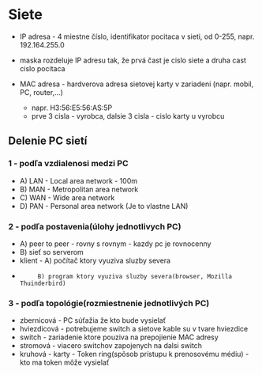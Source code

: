 # Siete
- IP adresa - 4 miestne číslo, identifikator pocitaca v sieti, od 0-255, napr. 192.164.255.0
- maska rozdeluje IP adresu tak, že prvá čast je cislo siete a druha cast cislo pocitaca

- MAC adresa - hardverova adresa sietovej karty v zariadeni (napr. mobil, PC, router,...)
    - napr. H3:56:E5:56:AS:5P
    - prve 3 cisla - vyrobca, dalsie 3 cisla - cislo karty u vyrobcu
## Delenie PC sietí
### 1 - podľa vzdialenosi medzi PC
- A) LAN - Local area network - 100m
- B) MAN - Metropolitan area network
- C) WAN - Wide area network
- D) PAN - Personal area network (Je to vlastne LAN)
### 2 - podľa postavenia(úlohy jednotlivych PC)
- A) peer to peer - rovny s rovnym - kazdy pc je rovnocenny
- B) sieť so serverom
- klient - A) počítač ktory vyuziva sluzby severa 
-          B) program ktory vyuziva sluzby severa(browser, Mozilla Thuinderbird)
### 3 - podľa topológie(rozmiestnenie jednotlivých PC)
- zbernicová - PC súťažia že kto bude vysielať
- hviezdicová - potrebujeme switch a sietove kable su v tvare hviezdice
- switch - zariadenie ktore pouziva na prepojienie MAC adresy
- stromová - viacero switchov zapojenych na dalsi switch
- kruhová - karty - Token ring(spôsob prístupu k prenosovému médiu) - kto ma token môže vysielať